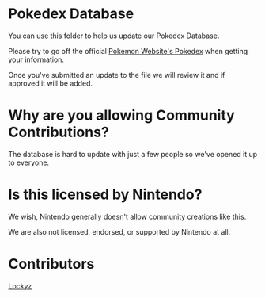 # Pokedex Database
You can use this folder to help us update our Pokedex Database.

Please try to go off the official [Pokemon Website's Pokedex](https://www.pokemon.com/us/pokedex/) when getting your information.

Once you've submitted an update to the file we will review it and if approved it will be added.

# Why are you allowing Community Contributions?
The database is hard to update with just a few people so we've opened it up to everyone.

# Is this licensed by Nintendo?
We wish, Nintendo generally doesn't allow community creations like this.

We are also not licensed, endorsed, or supported by Nintendo at all.

# Contributors
[Lockyz](https://github.com/lockyz)
